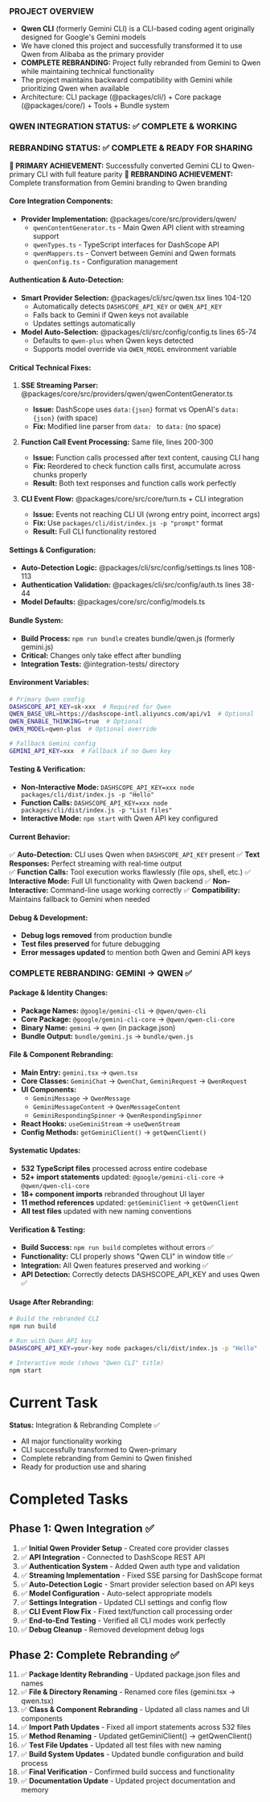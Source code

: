 ### PROJECT OVERVIEW

- **Qwen CLI** (formerly Gemini CLI) is a CLI-based coding agent originally designed for Google's Gemini models
- We have cloned this project and successfully transformed it to use Qwen from Alibaba as the primary provider
- **COMPLETE REBRANDING:** Project fully rebranded from Gemini to Qwen while maintaining technical functionality
- The project maintains backward compatibility with Gemini while prioritizing Qwen when available
- Architecture: CLI package (@packages/cli/) + Core package (@packages/core/) + Tools + Bundle system

### QWEN INTEGRATION STATUS: ✅ **COMPLETE & WORKING**
### REBRANDING STATUS: ✅ **COMPLETE & READY FOR SHARING**

**🎯 PRIMARY ACHIEVEMENT:** Successfully converted Gemini CLI to Qwen-primary CLI with full feature parity
**🎯 REBRANDING ACHIEVEMENT:** Complete transformation from Gemini branding to Qwen branding

#### **Core Integration Components:**
- **Provider Implementation:** @packages/core/src/providers/qwen/
  - `qwenContentGenerator.ts` - Main Qwen API client with streaming support
  - `qwenTypes.ts` - TypeScript interfaces for DashScope API
  - `qwenMappers.ts` - Convert between Gemini and Qwen formats
  - `qwenConfig.ts` - Configuration management

#### **Authentication & Auto-Detection:**
- **Smart Provider Selection:** @packages/cli/src/qwen.tsx lines 104-120
  - Automatically detects `DASHSCOPE_API_KEY` or `QWEN_API_KEY`
  - Falls back to Gemini if Qwen keys not available
  - Updates settings automatically
- **Model Auto-Selection:** @packages/cli/src/config/config.ts lines 65-74
  - Defaults to `qwen-plus` when Qwen keys detected
  - Supports model override via `QWEN_MODEL` environment variable

#### **Critical Technical Fixes:**
1. **SSE Streaming Parser:** @packages/core/src/providers/qwen/qwenContentGenerator.ts
   - **Issue:** DashScope uses `data:{json}` format vs OpenAI's `data: {json}` (with space)
   - **Fix:** Modified line parser from `data: ` to `data:` (no space)

2. **Function Call Event Processing:** Same file, lines 200-300
   - **Issue:** Function calls processed after text content, causing CLI hang
   - **Fix:** Reordered to check function calls first, accumulate across chunks properly
   - **Result:** Both text responses and function calls work perfectly

3. **CLI Event Flow:** @packages/core/src/core/turn.ts + CLI integration
   - **Issue:** Events not reaching CLI UI (wrong entry point, incorrect args)
   - **Fix:** Use `packages/cli/dist/index.js -p "prompt"` format
   - **Result:** Full CLI functionality restored

#### **Settings & Configuration:**
- **Auto-Detection Logic:** @packages/cli/src/config/settings.ts lines 108-113
- **Authentication Validation:** @packages/cli/src/config/auth.ts lines 38-44
- **Model Defaults:** @packages/core/src/config/models.ts

#### **Bundle System:**
- **Build Process:** `npm run bundle` creates bundle/qwen.js (formerly gemini.js)
- **Critical:** Changes only take effect after bundling
- **Integration Tests:** @integration-tests/ directory

#### **Environment Variables:**
```bash
# Primary Qwen config
DASHSCOPE_API_KEY=sk-xxx  # Required for Qwen
QWEN_BASE_URL=https://dashscope-intl.aliyuncs.com/api/v1  # Optional
QWEN_ENABLE_THINKING=true  # Optional
QWEN_MODEL=qwen-plus  # Optional override

# Fallback Gemini config  
GEMINI_API_KEY=xxx  # Fallback if no Qwen key
```

#### **Testing & Verification:**
- **Non-Interactive Mode:** `DASHSCOPE_API_KEY=xxx node packages/cli/dist/index.js -p "Hello"`
- **Function Calls:** `DASHSCOPE_API_KEY=xxx node packages/cli/dist/index.js -p "List files"`  
- **Interactive Mode:** `npm start` with Qwen API key configured

#### **Current Behavior:**
✅ **Auto-Detection:** CLI uses Qwen when `DASHSCOPE_API_KEY` present
✅ **Text Responses:** Perfect streaming with real-time output  
✅ **Function Calls:** Tool execution works flawlessly (file ops, shell, etc.)
✅ **Interactive Mode:** Full UI functionality with Qwen backend
✅ **Non-Interactive:** Command-line usage working correctly
✅ **Compatibility:** Maintains fallback to Gemini when needed

#### **Debug & Development:**
- **Debug logs removed** from production bundle
- **Test files preserved** for future debugging
- **Error messages updated** to mention both Qwen and Gemini API keys

### **COMPLETE REBRANDING: GEMINI → QWEN** ✅

#### **Package & Identity Changes:**
- **Package Names:** `@google/gemini-cli` → `@qwen/qwen-cli`
- **Core Package:** `@google/gemini-cli-core` → `@qwen/qwen-cli-core`
- **Binary Name:** `gemini` → `qwen` (in package.json)
- **Bundle Output:** `bundle/gemini.js` → `bundle/qwen.js`

#### **File & Component Rebranding:**
- **Main Entry:** `gemini.tsx` → `qwen.tsx`
- **Core Classes:** `GeminiChat` → `QwenChat`, `GeminiRequest` → `QwenRequest`
- **UI Components:** 
  - `GeminiMessage` → `QwenMessage`
  - `GeminiMessageContent` → `QwenMessageContent`
  - `GeminiRespondingSpinner` → `QwenRespondingSpinner`
- **React Hooks:** `useGeminiStream` → `useQwenStream`
- **Config Methods:** `getGeminiClient()` → `getQwenClient()`

#### **Systematic Updates:**
- **532 TypeScript files** processed across entire codebase
- **52+ import statements** updated: `@google/gemini-cli-core` → `@qwen/qwen-cli-core`
- **18+ component imports** rebranded throughout UI layer
- **11 method references** updated: `getGeminiClient` → `getQwenClient`
- **All test files** updated with new naming conventions

#### **Verification & Testing:**
- **Build Success:** `npm run build` completes without errors ✅
- **Functionality:** CLI properly shows "Qwen CLI" in window title ✅
- **Integration:** All Qwen features preserved and working ✅
- **API Detection:** Correctly detects DASHSCOPE_API_KEY and uses Qwen ✅

#### **Usage After Rebranding:**
```bash
# Build the rebranded CLI
npm run build

# Run with Qwen API key
DASHSCOPE_API_KEY=your-key node packages/cli/dist/index.js -p "Hello"

# Interactive mode (shows "Qwen CLI" title)
npm start
```

# Current Task

**Status:** Integration & Rebranding Complete ✅
- All major functionality working
- CLI successfully transformed to Qwen-primary
- Complete rebranding from Gemini to Qwen finished
- Ready for production use and sharing

# Completed Tasks

## **Phase 1: Qwen Integration** ✅
1. ✅ **Initial Qwen Provider Setup** - Created core provider classes
2. ✅ **API Integration** - Connected to DashScope REST API  
3. ✅ **Authentication System** - Added Qwen auth type and validation
4. ✅ **Streaming Implementation** - Fixed SSE parsing for DashScope format
5. ✅ **Auto-Detection Logic** - Smart provider selection based on API keys
6. ✅ **Model Configuration** - Auto-select appropriate models
7. ✅ **Settings Integration** - Updated CLI settings and config flow
8. ✅ **CLI Event Flow Fix** - Fixed text/function call processing order
9. ✅ **End-to-End Testing** - Verified all CLI modes work perfectly  
10. ✅ **Debug Cleanup** - Removed development debug logs

## **Phase 2: Complete Rebranding** ✅
11. ✅ **Package Identity Rebranding** - Updated package.json files and names
12. ✅ **File & Directory Renaming** - Renamed core files (gemini.tsx → qwen.tsx)
13. ✅ **Class & Component Rebranding** - Updated all class names and UI components
14. ✅ **Import Path Updates** - Fixed all import statements across 532 files
15. ✅ **Method Renaming** - Updated getGeminiClient() → getQwenClient()
16. ✅ **Test File Updates** - Updated all test files with new naming
17. ✅ **Build System Updates** - Updated bundle configuration and build process
18. ✅ **Final Verification** - Confirmed build success and functionality
19. ✅ **Documentation Update** - Updated project documentation and memory